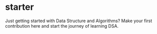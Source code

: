# starter

Just getting started with Data Structure and Algorithms? Make your first contribution here and start the journey of learning DSA.

